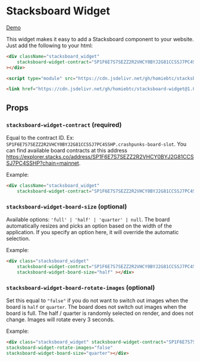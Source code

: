 # Stacksboard Widget

[Demo](https://homiebtc.github.io/stacksboard-widget/)


This widget makes it easy to add a Stacksboard component to your website. Just add the following to your html: 

```html
<div className="stacksboard_widget"
    stacksboard-widget-contract="SP1F6E7S7SEZZ2R2VHCY0BYJ2G81CCSSJ7PC4SSHP.crashpunks-board-slot"
></div>

<script type="module" src="https://cdn.jsdelivr.net/gh/homiebtc/stacksboard-widget@1.0.14/build/dist/index.js"></script>

<link href="https://cdn.jsdelivr.net/gh/homiebtc/stacksboard-widget@1.0.14/build/dist/index.css" rel="stylesheet"/>
```

## Props

### `stacksboard-widget-contract` (required)
Equal to the contract ID. Ex: `SP1F6E7S7SEZZ2R2VHCY0BYJ2G81CCSSJ7PC4SSHP.crashpunks-board-slot`. You can find available board contracts at this address https://explorer.stacks.co/address/SP1F6E7S7SEZZ2R2VHCY0BYJ2G81CCSSJ7PC4SSHP?chain=mainnet. 

Example:
```html
<div className="stacksboard_widget"
    stacksboard-widget-contract="SP1F6E7S7SEZZ2R2VHCY0BYJ2G81CCSSJ7PC4SSHP.crashpunks-board-slot" ></div>
```

### `stacksboard-widget-board-size` (optional)
Available options: `'full' | 'half' | 'quarter' | null`. The board automatically resizes and picks an option based on the width of the application. If you specify an option here, it will override the automatic selection.

Example:
```html
<div class="stacksboard_widget" 
    stacksboard-widget-contract="SP1F6E7S7SEZZ2R2VHCY0BYJ2G81CCSSJ7PC4SSHP.crashpunks-board-slot"
    stacksboard-widget-board-size="half" ></div>
```

### `stacksboard-widget-board-rotate-images` (optional)
Set this equal to `"false"` if you do not want to switch out images when the board is `half` or `quarter`. The board does not switch out images when the board is full. The half / quarter is randomly selected on render, and does not change. Images will rotate every 3 seconds.


Example:
```html
<div class="stacksboard_widget" stacksboard-widget-contract="SP1F6E7S7SEZZ2R2VHCY0BYJ2G81CCSSJ7PC4SSHP.megapont-board-slot"
stacksboard-widget-rotate-images="false"
stacksboard-widget-board-size="quarter"></div>
```